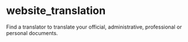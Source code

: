 # website_translation
Find a translator to translate your official, administrative, professional or personal documents.

